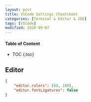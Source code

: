 ```yaml
---
layout: post
title: VSCode Settings Cheatsheet
categories: [Terminal & Editor & IDE]
tags: [VSCode]
modified: 2020-09-07
---
```


#### Table of Content
* TOC
{:toc}


## Editor

```json
{
    "editor.rulers": [80, 100],
    "editor.fontLigatures": false
}
```
